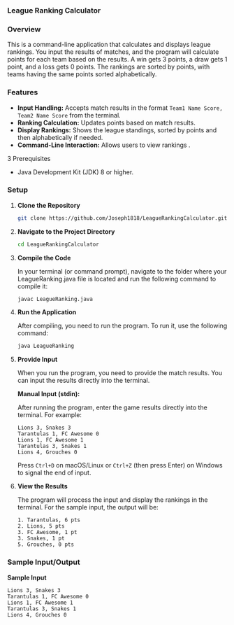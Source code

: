 ### League Ranking Calculator

### Overview

This is a command-line application that calculates and displays league rankings. You input the results of matches, and the program will calculate points for each team based on the results. A win gets 3 points, a draw gets 1 point, and a loss gets 0 points. The rankings are sorted by points, with teams having the same points sorted alphabetically.

### Features

- **Input Handling:** Accepts match results in the format `Team1 Name Score, Team2 Name Score` from the terminal.
- **Ranking Calculation:** Updates points based on match results.
- **Display Rankings:** Shows the league standings, sorted by points and then alphabetically if needed.
- **Command-Line Interaction:** Allows users to view rankings .

3 Prerequisites

- Java Development Kit (JDK) 8 or higher.

### Setup

1. **Clone the Repository**

    ```bash
    git clone https://github.com/Joseph1818/LeagueRankingCalculator.git
    ```

2. **Navigate to the Project Directory**

    ```bash
    cd LeagueRankingCalculator
    ```

3. **Compile the Code**

   In your terminal (or command prompt), navigate to the folder where your LeagueRanking.java file is located and run the following command to compile it:

    ```bash
    javac LeagueRanking.java
    ```

4. **Run the Application**

   After compiling, you need to run the program. To run it, use the following command:

    ```bash
    java LeagueRanking
    ```

5. **Provide Input**

   When you run the program, you need to provide the match results. You can input the results directly into the terminal.

   **Manual Input (stdin):**

   After running the program, enter the game results directly into the terminal. For example:

    ```text
    Lions 3, Snakes 3
    Tarantulas 1, FC Awesome 0
    Lions 1, FC Awesome 1
    Tarantulas 3, Snakes 1
    Lions 4, Grouches 0
    ```

   Press `Ctrl+D` on macOS/Linux or `Ctrl+Z` (then press Enter) on Windows to signal the end of input.

6. **View the Results**

   The program will process the input and display the rankings in the terminal. For the sample input, the output will be:

    ```text
    1. Tarantulas, 6 pts
    2. Lions, 5 pts
    3. FC Awesome, 1 pt
    3. Snakes, 1 pt
    5. Grouches, 0 pts
    ```

### Sample Input/Output

**Sample Input**

```text
Lions 3, Snakes 3
Tarantulas 1, FC Awesome 0
Lions 1, FC Awesome 1
Tarantulas 3, Snakes 1
Lions 4, Grouches 0
